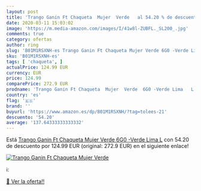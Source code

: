 ```yaml
---
layout: post
title: 'Trango Ganin Ft Chaqueta  Mujer  Verde   al 54.20 % de descuento'
date: 2020-03-11 15:03:02
image: 'https://m.media-amazon.com/images/I/41w8l-ZUBFL._SL200_.jpg'
comments: true
category: ofertas
author: ring
slug: 'B01M1RSXNH-es Trango Ganin Ft Chaqueta Mujer Verde 6G0 -Verde Lima L'
sku: 'B01M1RSXNH-es'
tags: [ 'chaqueta', ]
actualPrice: 124.99 EUR
currency: EUR
price: 124.99
comparePrice: 272.9 EUR
prodname: 'Trango Ganin Ft Chaqueta  Mujer  Verde  6G0 -Verde Lima   L'
country: 'es'
flag: '🇪🇸'
brand: ''
buyurl: 'https://www.amazon.es/dp/B01M1RSXNH/?tag=tolees-21'
descuento: '54.20'
average: '137.64333333333332'
---
```


Está [Trango Ganin Ft Chaqueta  Mujer  Verde  6G0 -Verde Lima   L](https://www.amazon.es/dp/B01M1RSXNH/?tag=tolees-21) con 54.20 de descuento por 124.99 EUR (original: 272.9 EUR) en el siguiente enlace!

[![Trango Ganin Ft Chaqueta  Mujer  Verde  ](https://m.media-amazon.com/images/I/41w8l-ZUBFL._SL200_.jpg)](https://www.amazon.es/dp/B01M1RSXNH/?tag=tolees-21)

ℹ️:


[🛒 Ver la oferta!!](https://www.amazon.es/dp/B01M1RSXNH/?tag=tolees-21)
